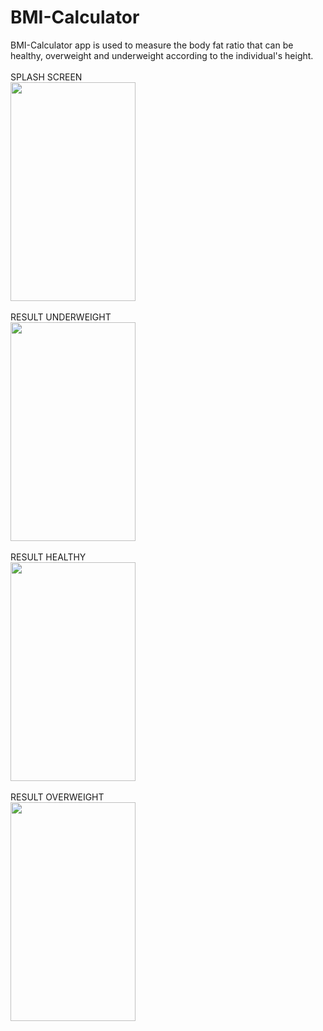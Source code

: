 # BMI-Calculator

BMI-Calculator app is used to measure the body fat ratio that can be healthy, overweight and underweight according to the individual's height.</br></br>
SPLASH SCREEN <br/>
<img src="https://github.com/ranjeetsingh98965/Covid-19-Tracker-App/assets/80505785/5b4ce89c-1f70-488f-a819-3b367b764dc7" width="200" height="350"><br/><br/>
RESULT UNDERWEIGHT<br/>
<img src="https://github.com/ranjeetsingh98965/Covid-19-Tracker-App/assets/80505785/fc4bcc5b-6382-44ee-9477-6875fced1323" width="200" height="350"><br/><br/>
RESULT HEALTHY<br/>
<img src="https://github.com/ranjeetsingh98965/Covid-19-Tracker-App/assets/80505785/94298d42-92e2-4aff-9a1b-03a11b47706e" width="200" height="350"><br/><br/>
RESULT OVERWEIGHT<br/>
<img src="https://github.com/ranjeetsingh98965/Covid-19-Tracker-App/assets/80505785/5d2d5acd-986f-4aff-b912-158e147e9181" width="200" height="350"><br/><br/>
